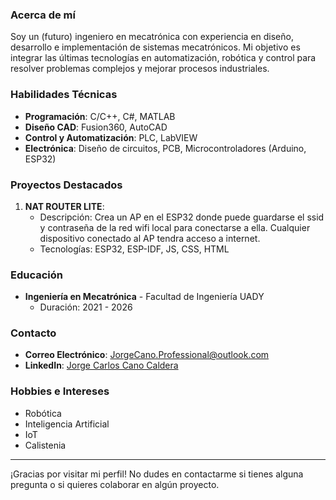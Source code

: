### Acerca de mí
Soy un (futuro) ingeniero en mecatrónica con experiencia en diseño, desarrollo e implementación de sistemas mecatrónicos. Mi objetivo es integrar las últimas tecnologías en automatización, robótica y control para resolver problemas complejos y mejorar procesos industriales.

### Habilidades Técnicas
- **Programación**: C/C++, C#, MATLAB 
- **Diseño CAD**: Fusion360, AutoCAD
- **Control y Automatización**: PLC, LabVIEW
- **Electrónica**: Diseño de circuitos, PCB, Microcontroladores (Arduino, ESP32)

### Proyectos Destacados
1. **NAT ROUTER LITE**:
   - Descripción: Crea un AP en el ESP32 donde puede guardarse el ssid y contraseña de la red wifi local para conectarse a ella. Cualquier dispositivo conectado al AP tendra acceso a internet.
   - Tecnologías: ESP32, ESP-IDF, JS, CSS, HTML

### Educación
- **Ingeniería en Mecatrónica** - Facultad de Ingeniería UADY
  - Duración: 2021 - 2026

### Contacto
- **Correo Electrónico**: JorgeCano.Professional@outlook.com
- **LinkedIn**: [Jorge Carlos Cano Caldera](https://www.linkedin.com/in/jorge-carlos-cano-caldera-2a04a6284/)

### Hobbies e Intereses
- Robótica
- Inteligencia Artificial
- IoT
- Calistenia

---

¡Gracias por visitar mi perfil! No dudes en contactarme si tienes alguna pregunta o si quieres colaborar en algún proyecto.
